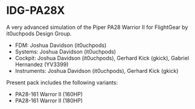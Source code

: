 # IDG-PA28X
A very advanced simulation of the Piper PA28 Warrior II for FlightGear by it0uchpods Design Group.

- FDM: Joshua Davidson (it0uchpods)
- Systems: Joshua Davidson (it0uchpods)
- Cockpit: Joshua Davidson (it0uchpods), Gerhard Kick (gkick), Gabriel Hernandez (YV3399)
- Instruments: Joshua Davidson (it0uchpods), Gerhard Kick (gkick)

Present pack includes the following variants:
- PA28-161 Warror II (160HP)
- PA28-161 Warror II (180HP)